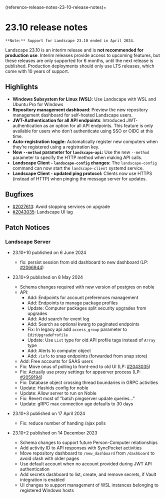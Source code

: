 (reference-release-notes-23-10-release-notes)=
# 23.10 release notes

```{note}
**Note:** Support for Landscape 23.10 ended in April 2024. 
```

Landscape 23.10 is an interim release and is **not recommended for production use**. Interim releases provide access to upcoming features, but these releases are only supported for 6 months, until the next release is published. Production deployments should only use LTS releases, which come with 10 years of support.

## Highlights

- **Windows Subsystem for Linux (WSL)**: Use Landscape with WSL and Ubuntu Pro for Windows
- **Repository management dashboard**: Preview the new repository management dashboard for self-hosted Landscape users.
- **JWT-Authentication for all API endpoints**: Introduced JWT-authentication as an option for all API endpoints. This feature is only available for users who don’t authenticate using SSO or OIDC at this time.
- **Auto-registration toggle:** Automatically register new computers when they’re registered using a registration key.
- **New `--method` parameter for `landscape-api`:** Use the new `--method` parameter to specify the HTTP method when making API calls.
- **Landscape Client - `landscape-config` changes:** The `landscape-config` command can now start the `landscape-client` systemd service.
- **Landscape Client - updated ping protocol:** Clients now use HTTPS (instead of HTTP) when pinging the message server for updates.

## Bugfixes

- [#2027613](https://bugs.launchpad.net/ubuntu/+source/landscape-client/+bug/2027613): Avoid stopping services on upgrade
- [#2043035](https://bugs.launchpad.net/landscape/+bug/2043035): Landscape UI lag

## Patch Notices

### Landscape Server

- 23.10+10 published on 6 June 2024
  - fix: persist session from old dashboard to new dashboard (LP: [#2066944](https://launchpad.net/bugs/2066944))

- 23.10+9 published on 8 May 2024
  - Schema changes required with new version of postgres on noble
  - API:
    - Add: Endpoints for account preferences management
    - Add: Endpoints to manage package profiles
    - Update: Computer packages split security upgrades from upgrades
    - Add: Add search for event log
    - Add: Search as optional kwarg to paginated endpoints
    - Fix: In legacy api add `access_group` parameter to `EditUpgradeProfile`
    - Update: Use `List` type for old API profile tags instead of `Array` type
    - Add: Alerts to computer object
    - Add: `/info` to snap endpoints (forwarded from snap store)
  - Add: Free accounts for SAAS users
  - Fix: Move onus of polling to front-end to old UI (LP: [#2043035](https://launchpad.net/bugs/2043035))
  - Fix: Actually use proxy settings for appserver process (LP: [#2059194](https://launchpad.net/bugs/2059194))
  - Fix: Database object crossing thread boundaries in GRPC activities
  - Update: Hashids config for noble
  - Update: Allow server to run on Noble
  - Fix: Revert most of "batch pingserver update queries…"
  - Update: gRPC max connection age defaults to 30 days

- 23.10+3 published on 17 April 2024

   - Fix: reduce number of handing /ajax polls

- 23.10+2 published on 14 December 2023
    - Schema changes to support future Person-Computer relationships
    - Add activity ID to API responses with SyncPocket activities
    - Move repository dashboard to `/new_dashboard` from `/dashboard` to avoid clash
    with older pages
    - Use default account when no account provided during JWT API authentication
    - Add secrets dashboard to list, create, and remove secrets, if Vault
    integration is enabled
    - UI changes to support management of WSL instances belonging to registered
    Windows hosts

